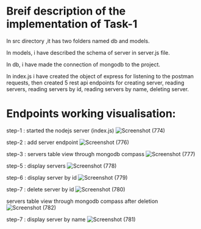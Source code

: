 # Breif description of the implementation of Task-1
In src directory ,it has two folders named db and models.

In models, i have described the schema of server in server.js file.

In db, i have made the connection of mongodb to the project.

In index.js i have created the object of express for listening to the postman requests, then created 5 rest api endpoints for creating server, reading servers, reading servers by id, reading servers by name, deleting server.

# Endpoints working visualisation:
step-1 : started the nodejs server (index.js)
![Screenshot (774)](https://user-images.githubusercontent.com/63971239/228334654-7443a959-f058-46a1-8515-cfb5db8cde73.png)

step-2 : add server endpoint
![Screenshot (776)](https://user-images.githubusercontent.com/63971239/228334966-3c3fc9e7-e889-4710-8d2f-1c6918e7b969.png)

step-3 : servers table view through mongodb compass
![Screenshot (777)](https://user-images.githubusercontent.com/63971239/228335370-211a5fc8-200d-4e99-b297-a6b61b41f205.png)

step-5 : display servers
![Screenshot (778)](https://user-images.githubusercontent.com/63971239/228335648-9cee26e3-6a22-4936-ba1f-0e5898a284cb.png)

step-6 : display server by id
![Screenshot (779)](https://user-images.githubusercontent.com/63971239/228335750-99f36bad-731f-4c64-9c7e-81fd76b59f7a.png)

step-7 : delete server by id
![Screenshot (780)](https://user-images.githubusercontent.com/63971239/228335992-4fcdf271-bf2b-479f-aa82-51928b98eaf8.png)

servers table view through mongodb compass after deletion
![Screenshot (782)](https://user-images.githubusercontent.com/63971239/228336181-a12a626c-9e04-46c3-a6d1-7062cbfbec51.png)

step-7 : display server by name
![Screenshot (781)](https://user-images.githubusercontent.com/63971239/228336490-5d12a4b0-4574-4ab7-bddc-6f584c59be0b.png)
